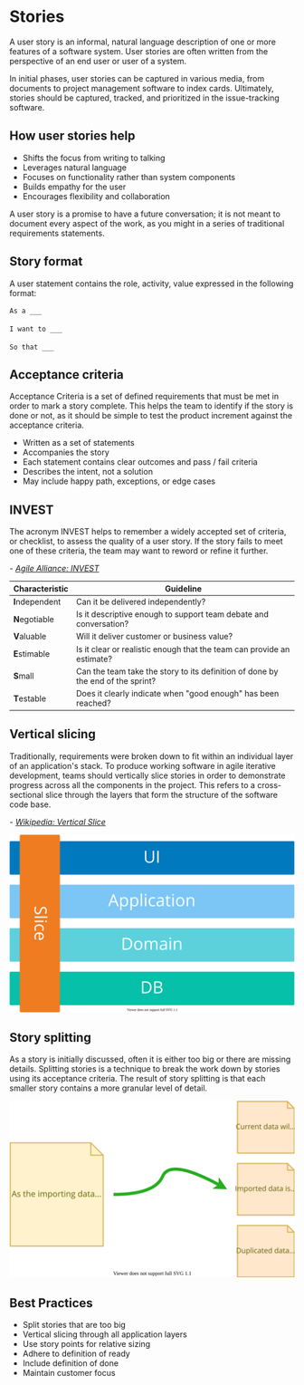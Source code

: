 # Stories

A user story is an informal, natural language description of one or more features of a software system. User stories are often written from the perspective of an end user or user of a system.

In initial phases, user stories can be captured in various media, from documents to project management software to index cards. Ultimately, stories should be captured, tracked, and prioritized in the issue-tracking software.

## How user stories help

- Shifts the focus from writing to talking
- Leverages natural language
- Focuses on functionality rather than system components
- Builds empathy for the user
- Encourages flexibility and collaboration

A user story is a promise to have a future conversation; it is not meant to document every aspect of the work, as you might in a series of traditional requirements statements.

## Story format

A user statement contains the role, activity, value expressed in the following format:

    As a ___

    I want to ___

    So that ___

## Acceptance criteria

Acceptance Criteria is a set of defined requirements that must be met in order to mark a story complete. This helps the team to identify if the story is done or not, as it should be simple to test the product increment against the acceptance criteria.

- Written as a set of statements
- Accompanies the story
- Each statement contains clear outcomes and pass / fail criteria
- Describes the intent, not a solution
- May include happy path, exceptions, or edge cases

## INVEST

The acronym INVEST helps to remember a widely accepted set of criteria, or checklist, to assess the quality of a user story. If the story fails to meet one of these criteria, the team may want to reword or refine it further.

_- [Agile Alliance: INVEST](https://www.agilealliance.org/glossary/invest/)_

| Characteristic | Guideline |
| -- | -- |
| **I**ndependent | Can it be delivered independently? |
| **N**egotiable | Is it descriptive enough to support team debate and conversation? |
| **V**aluable | Will it deliver customer or business value? |
| **E**stimable | Is it clear or realistic enough that the team can provide an estimate? |
| **S**mall | Can the team take the story to its definition of done by the end of the sprint? |
| **T**estable | Does it clearly indicate when "good enough" has been reached? |

## Vertical slicing

Traditionally, requirements were broken down to fit within an individual layer of an application's stack. To produce working software in agile iterative development, teams should vertically slice stories in order to demonstrate progress across all the components in the project. This refers to a cross-sectional slice through the layers that form the structure of the software code base.

_- [Wikipedia: Vertical Slice](https://en.wikipedia.org/wiki/Vertical_slice)_

![Four horizontal bars labeled UI, Application, Domain, and DB, with one vertical bar crossing all four components](img4/agile-vertical-slicing.svg ':size=450px')

## Story splitting

As a story is initially discussed, often it is either too big or there are missing details. Splitting stories is a technique to break the work down by stories using its acceptance criteria. The result of story splitting is that each smaller story contains a more granular level of detail.

![One ticket being split into three smaller related tickets](img4/agile-story-splitting.svg)

## Best Practices

- Split stories that are too big
- Vertical slicing through all application layers
- Use story points for relative sizing
- Adhere to definition of ready
- Include definition of done
- Maintain customer focus
